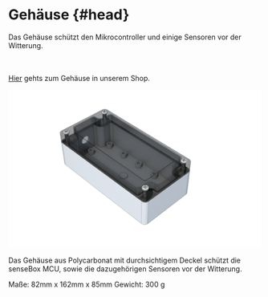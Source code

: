 # Gehäuse {#head}

<div class="description">Das Gehäuse schützt den Mikrocontroller und einige Sensoren vor der Witterung.</div>
<div class="line">
    <br>
    <br>
</div>

[Hier](https://sensebox.kaufen/product/gehause) gehts zum Gehäuse in unserem Shop.

![Das Gehäuse](https://github.com/sensebox/resources/raw/master/gitbook_pictures/box%2002%20top.png)

Das Gehäuse aus Polycarbonat mit durchsichtigem Deckel schützt die senseBox MCU, sowie die dazugehörigen Sensoren vor der Witterung. 

Maße: 82mm x 162mm x 85mm
Gewicht: 300 g
